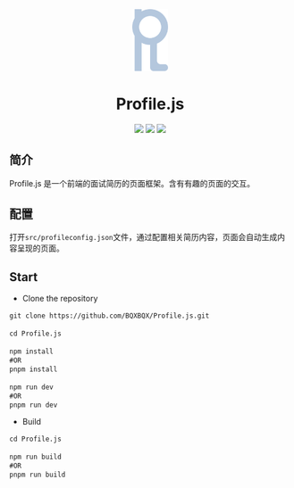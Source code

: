 <div align=center>
  <img width=64 src="logo.svg">
</div>

<h1 align="center">
  Profile.js 
</h1>

<p align="center">
<img src="https://img.shields.io/badge/frame-React18-blue">
<img src="https://img.shields.io/badge/npm-three0.16-white">
<img src="https://img.shields.io/badge/npm-Scss0.2.4-pink">
</p>

## 简介

Profile.js 是一个前端的面试简历的页面框架。含有有趣的页面的交互。

## 配置

打开`src/profileconfig.json`文件，通过配置相关简历内容，页面会自动生成内容呈现的页面。

## Start

- Clone the repository

```
git clone https://github.com/BQXBQX/Profile.js.git

cd Profile.js

npm install
#OR
pnpm install

npm run dev
#OR
pnpm run dev
```

- Build

```
cd Profile.js

npm run build
#OR
pnpm run build
```

<!-- ## Refr -->
